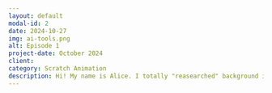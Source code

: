 ```yaml
---
layout: default
modal-id: 2
date: 2024-10-27
img: ai-tools.png
alt: Episode 1
project-date: October 2024
client: 
category: Scratch Animation
description: Hi! My name is Alice. I totally "reasearched" background images AI tools.<br>My friends and I found few website for background images, for example, Dall-e, Photoroom, Midjourney, and Hotpot. However, Photoroom and Midjourney were not so helpfull...It is not an AI tool. <br>Dall-e was made, January 2021, the inventor of Dall-e is Aditya Ramesh, but OpenAI introduced Dall-e. Hotpot is free but, you have to pay money to use Dall-e. The most usefull AI tool is Hotpot since you can create and it is also... FREE!! I will probably rate Dall-e as 2.5/5 and Hotpot as 4.2/5. 
---
```

